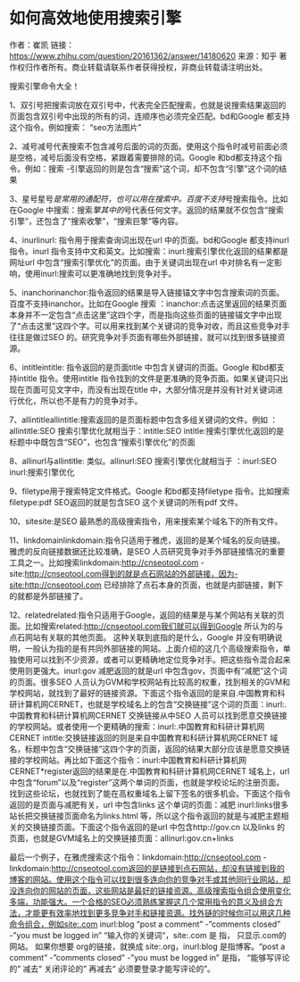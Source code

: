 # 如何高效地使用搜索引擎



作者：崔凯
链接：https://www.zhihu.com/question/20161362/answer/14180620
来源：知乎
著作权归作者所有。商业转载请联系作者获得授权，非商业转载请注明出处。

搜索引擎命令大全！

1、双引号把搜索词放在双引号中，代表完全匹配搜索，也就是说搜索结果返回的页面包含双引号中出现的所有的词，连顺序也必须完全匹配。bd和Google 都支持这个指令。例如搜索： “seo方法图片”

2、减号减号代表搜索不包含减号后面的词的页面。使用这个指令时减号前面必须是空格，减号后面没有空格，紧跟着需要排除的词。Google 和bd都支持这个指令。例如：搜索 -引擎返回的则是包含“搜索”这个词，却不包含“引擎”这个词的结果

3、星号星号*是常用的通配符，也可以用在搜索中。百度不支持*号搜索指令。比如在Google 中搜索：搜索*擎其中的*号代表任何文字。返回的结果就不仅包含“搜索引擎”，还包含了“搜索收擎”，“搜索巨擎”等内容。

4、inurlinurl: 指令用于搜索查询词出现在url 中的页面。bd和Google 都支持inurl 指令。inurl 指令支持中文和英文。比如搜索：inurl:搜索引擎优化返回的结果都是网址url 中包含“搜索引擎优化”的页面。由于关键词出现在url 中对排名有一定影响，使用inurl:搜索可以更准确地找到竞争对手。

5、inanchorinanchor:指令返回的结果是导入链接锚文字中包含搜索词的页面。百度不支持inanchor。比如在Google 搜索 ：inanchor:点击这里返回的结果页面本身并不一定包含“点击这里”这四个字，而是指向这些页面的链接锚文字中出现了“点击这里”这四个字。可以用来找到某个关键词的竞争对收，而且这些竞争对手往往是做过SEO 的。研究竞争对手页面有哪些外部链接，就可以找到很多链接资源。

6、intitleintitle: 指令返回的是页面title 中包含关键词的页面。Google 和bd都支持intitle 指令。使用intitle 指令找到的文件是更准确的竞争页面。如果关键词只出现在页面可见文字中，而没有出现在title 中，大部分情况是并没有针对关键词进行优化，所以也不是有力的竞争对手。

7、allintitleallintitle:搜索返回的是页面标题中包含多组关键词的文件。例如 ：allintitle:SEO 搜索引擎优化就相当于：intitle:SEO intitle:搜索引擎优化返回的是标题中中既包含“SEO”，也包含“搜索引擎优化”的页面

8、allinurl与allintitle: 类似。allinurl:SEO 搜索引擎优化就相当于 ：inurl:SEO inurl:搜索引擎优化

9、filetype用于搜索特定文件格式。Google 和bd都支持filetype 指令。比如搜索filetype:pdf SEO返回的就是包含SEO 这个关键词的所有pdf 文件。

10、sitesite:是SEO 最熟悉的高级搜索指令，用来搜索某个域名下的所有文件。

11、linkdomainlinkdomain:指令只适用于雅虎，返回的是某个域名的反向链接。雅虎的反向链接数据还比较准确，是SEO 人员研究竞争对手外部链接情况的重要工具之一。比如搜索linkdomain:http://cnseotool.com -site:http://cnseotool.com得到的就是点石网站的外部链接，因为-site:http://cnseotool.com 已经排除了点石本身的页面，也就是内部链接，剩下的就都是外部链接了。

12、relatedrelated:指令只适用于Google，返回的结果是与某个网站有关联的页面。比如搜索related:http://cnseotool.com我们就可以得到Google 所认为的与点石网站有关联的其他页面。 这种关联到底指的是什么，Google 并没有明确说明，一般认为指的是有共同外部链接的网站。上面介绍的这几个高级搜索指令，单独使用可以找到不少资源，或者可以更精确地定位竞争对手。把这些指令混合起来使用则更强大。inurl:gov 减肥返回的就是url 中包含gov，页面中有“减肥”这个词的页面。很多SEO 人员认为GVM和学校网站有比较高的权重，找到相关的GVM和学校网站，就找到了最好的链接资源。下面这个指令返回的是来自.中国教育和科研计算机网CERNET，也就是学校域名上的包含“交换链接”这个词的页面：inurl:.中国教育和科研计算机网CERNET 交换链接从中SEO 人员可以找到愿意交换链接的学校网站。或者使用一个更精确的搜索：inurl:.中国教育和科研计算机网CERNET intitle:交换链接返回的则是来自中国教育和科研计算机网CERNET 域名，标题中包含“交换链接”这四个字的页面，返回的结果大部分应该是愿意交换链接的学校网站。再比如下面这个指令：inurl:中国教育和科研计算机网CERNET*register返回的结果是在.中国教育和科研计算机网CERNET 域名上，url 中包含“forum”以及“register”这两个单词的页面，也就是学校论坛的注册页面。找到这些论坛，也就找到了能在高权重域名上留下签名的很多机会。下面这个指令返回的是页面与减肥有关，url 中包含links 这个单词的页面：减肥 inurl:links很多站长把交换链接页面命名为links.html 等，所以这个指令返回的就是与减肥主题相关的交换链接页面。下面这个指令返回的是url 中包含http://gov.cn 以及links 的页面，也就是GVM域名上的交换链接页面：allinurl:gov.cn+links

最后一个例子，在雅虎搜索这个指令：linkdomain:http://cnseotool.com -linkdomain:http://cnseotool.com返回的是链接到点石网站，却没有链接到我的博客的网站。使用这个指令可以找到很多连向你的竞争对手或其他同行业网站，却没连向你的网站的页面，这些网站是最好的链接资源。高级搜索指令组合使用变化多端，功能强大。一个合格的SEO必须熟练掌握这几个常用指令的意义及组合方法，才能更有效率地找到更多竞争对手和链接资源。找外链的时候你可以用这几种命令组合，例如site:.com inurl:blog “post a comment” -”comments closed” -”you must be logged in” “输入你的关键词“，site:.com 是 指， 只显示.com的网站。 如果你想要 org的链接，就换成 site:.org，inurl:blog 是指博客。“post a comment” -”comments closed” -”you must be logged in” 是指， “能够写评论的” 减去“ 关闭评论的” 再减去“ 必须要登录才能写评论的”。